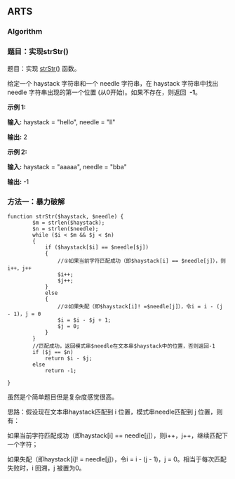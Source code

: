 ## ARTS

### Algorithm

### 题目：实现strStr()

题目：实现 [strStr()](https://baike.baidu.com/item/strstr/811469) 函数。

给定一个 haystack 字符串和一个 needle 字符串，在 haystack 字符串中找出 needle 字符串出现的第一个位置 (从0开始)。如果不存在，则返回  **-1**。

**示例 1:**

**输入:** haystack = "hello", needle = "ll"

**输出:** 2

**示例 2:**

**输入:** haystack = "aaaaa", needle = "bba"

**输出:** -1


### 方法一：暴力破解

```
function strStr($haystack, $needle) {
        $m = strlen($haystack);
        $n = strlen($needle);
        while ($i < $m && $j < $n)
        {
            if ($haystack[$i] == $needle[$j])
            {
                //①如果当前字符匹配成功（即$haystack[i] == $needle[j]），则i++，j++    
                $i++;
                $j++;
            }
            else
            {
                //②如果失配（即$haystack[i]! =$needle[j]），令i = i - (j - 1)，j = 0    
                $i = $i - $j + 1;
                $j = 0;
            }
        }
        //匹配成功，返回模式串$needle在文本串$haystack中的位置，否则返回-1
        if ($j == $n)
            return $i - $j;
        else
            return -1;            
        
}
```

虽然是个简单题目但是复杂度感觉很高。

思路：假设现在文本串haystack匹配到 i 位置，模式串needle匹配到 j 位置，则有：

如果当前字符匹配成功（即haystack[i] == needle[j]），则i++，j++，继续匹配下一个字符；

如果失配（即haystack[i]! = needle[j]），令i = i - (j - 1)，j = 0。相当于每次匹配失败时，i 回溯，j 被置为0。

